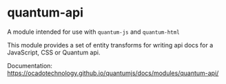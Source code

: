 # quantum-api

A module intended for use with `quantum-js` and `quantum-html`

This module provides a set of entity transforms for writing api docs for a
JavaScript, CSS or Quantum api.

Documentation:
https://ocadotechnology.github.io/quantumjs/docs/modules/quantum-api/
